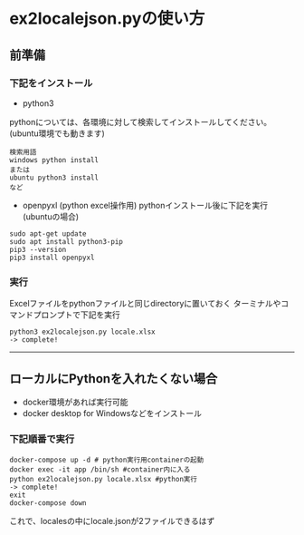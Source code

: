 # ex2localejson.pyの使い方

## 前準備

### 下記をインストール
- python3

pythonについては、各環境に対して検索してインストールしてください。
(ubuntu環境でも動きます)
```
検索用語
windows python install 
または 
ubuntu python3 install
など
```

- openpyxl (python excel操作用)
pythonインストール後に下記を実行(ubuntuの場合)
```
sudo apt-get update
sudo apt install python3-pip
pip3 --version 
pip3 install openpyxl
```

### 実行

Excelファイルをpythonファイルと同じdirectoryに置いておく
ターミナルやコマンドプロンプトで下記を実行
```
python3 ex2localejson.py locale.xlsx
-> complete!
```

---

## ローカルにPythonを入れたくない場合

- docker環境があれば実行可能
- docker desktop for Windowsなどをインストール

### 下記順番で実行

```
docker-compose up -d # python実行用containerの起動
docker exec -it app /bin/sh #container内に入る
python ex2localejson.py locale.xlsx #python実行
-> complete!
exit
docker-compose down
```
これで、localesの中にlocale.jsonが2ファイルできるはず


